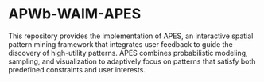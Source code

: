 # APWb-WAIM-APES
This repository provides the implementation of APES, an interactive spatial pattern mining framework that integrates user feedback to guide the discovery of high-utility patterns. APES combines probabilistic modeling, sampling, and visualization to adaptively focus on patterns that satisfy both predefined constraints and user interests.
